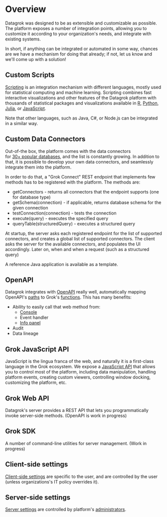 <!-- TITLE: Integration -->
<!-- SUBTITLE: -->

# Overview

Datagrok was designed to be as extensible and customizable as possible. The platform exposes a number of 
integration points, allowing you to customize it according to your organization's needs, and integrate
with existing systems.

In short, if anything can be integrated or automated in some way, chances are we have a mechanism 
for doing that already; if not, let us know and we'll come up with a solution! 

## Custom Scripts

[Scripting](../compute/scripting.md) is an integration mechanism with different languages,
mostly used for statistical computing and machine learning. 
Scripting combines fast interactive visualizations and other features of the Datagrok platform 
with thousands of statistical packages and visualizations available in 
[R](https://www.r-project.org/about.html), [Python](https://www.python.org),
[Julia](https://julialang.org), or [JavaScript](https://www.javascript.com).

Note that other languages, such as Java, C#, or Node.js can be integrated in a similar way.

## Custom Data Connectors

Out-of-the box, the platform comes with the data connectors  
for [30+ popular databases](../access/data-connection.md#connectors), and the list is constantly growing.
In addition to that, it is possible to develop your own data connectors, and seamlessly integrate them
into the platform.

In order to do that, a "Grok Connect" REST endpoint that implements few methods has to be registered with the platform. 
The methods are:
* getConnectors - returns all connectors that the endpoint supports (one for database type)
* getSchema(connection) - if applicable, returns database schema for the given connection
* testConnection(connection) - tests the connection
* execute(query) - executes the specified query
* queryTable(structuredQuery) - executes a structured query

At startup, the server asks each registered endpoint for the list of supported connectors, and 
creates a global list of supported connectors. The client asks the server for the available connectors,
and populates the UI accordingly. Later on, when and when a request (such as a structured query)
 
A reference Java application is available as a template. 

## OpenAPI

Datagrok integrates with [OpenAPI](../access/open-api.md) really well, automatically mapping
OpenAPI's [paths](https://swagger.io/docs/specification/basic-structure/) to Grok's [functions](../overview/functions/function.md).
This has many benefits:
* Ability to easily call that web method from:
  * [Console](../overview/console.md)
  * Event handler
  * [Info panel](../discover/info-panels.md)
* Audit
* Data lineage

## Grok JavaScript API

JavaScript is the lingua franca of the web, and naturally it is a first-class language in the Grok ecosystem. 
We expose a [JavaScript API](../develop/js-api.md) that allows you to control most of the platform, including
data manipulation, handling platform events, creating custom viewers, controlling window docking,
customizing the platform, etc.  

## Grok Web API

Datagrok's server provides a REST API that lets you programmatically invoke server-side methods. 
(OpenAPI is work in progress)

## Grok SDK

A number of command-line utilities for server management. (Work in progress)

## Client-side settings

[Client-side settings](../overview/settings.md) are specific to the user, and are controlled by the user (unless 
organizations's IT policy overrides it).

## Server-side settings

[Server settings](../overview/settings-server.md) are controlled by platform's [administrators](../govern/security.md).
